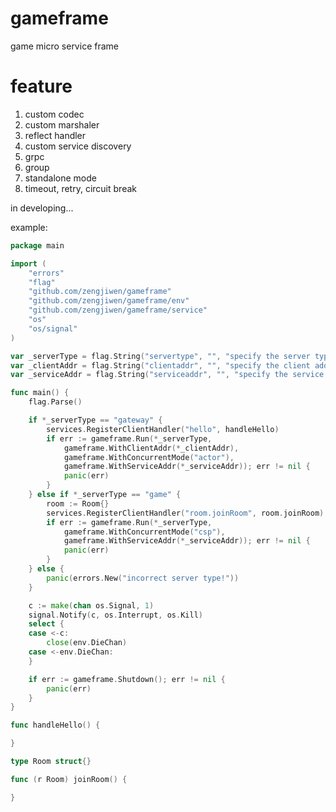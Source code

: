# gameframe
game micro service frame

# feature
1. custom codec
2. custom marshaler
3. reflect handler
4. custom service discovery
5. grpc
6. group
7. standalone mode
8. timeout, retry, circuit break

in developing...

example:

```go
package main

import (
	"errors"
	"flag"
	"github.com/zengjiwen/gameframe"
	"github.com/zengjiwen/gameframe/env"
	"github.com/zengjiwen/gameframe/service"
	"os"
	"os/signal"
)

var _serverType = flag.String("servertype", "", "specify the server type")
var _clientAddr = flag.String("clientaddr", "", "specify the client addr")
var _serviceAddr = flag.String("serviceaddr", "", "specify the service addr")

func main() {
	flag.Parse()

	if *_serverType == "gateway" {
		services.RegisterClientHandler("hello", handleHello)
		if err := gameframe.Run(*_serverType,
			gameframe.WithClientAddr(*_clientAddr),
			gameframe.WithConcurrentMode("actor"),
			gameframe.WithServiceAddr(*_serviceAddr)); err != nil {
			panic(err)
		}
	} else if *_serverType == "game" {
		room := Room{}
		services.RegisterClientHandler("room.joinRoom", room.joinRoom)
		if err := gameframe.Run(*_serverType,
			gameframe.WithConcurrentMode("csp"),
			gameframe.WithServiceAddr(*_serviceAddr)); err != nil {
			panic(err)
		}
	} else {
		panic(errors.New("incorrect server type!"))
	}

	c := make(chan os.Signal, 1)
	signal.Notify(c, os.Interrupt, os.Kill)
	select {
	case <-c:
		close(env.DieChan)
	case <-env.DieChan:
	}

	if err := gameframe.Shutdown(); err != nil {
		panic(err)
	}
}

func handleHello() {

}

type Room struct{}

func (r Room) joinRoom() {

}
```